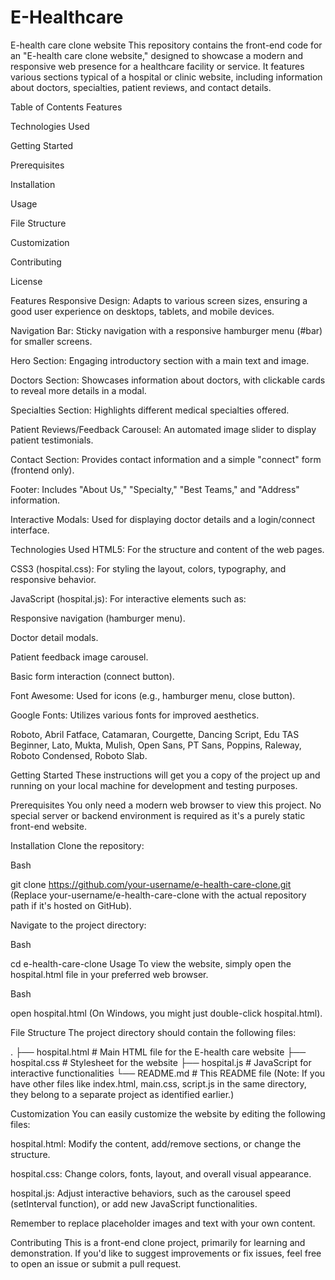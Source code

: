 # E-Healthcare

E-health care clone website
This repository contains the front-end code for an "E-health care clone website," designed to showcase a modern and responsive web presence for a healthcare facility or service. It features various sections typical of a hospital or clinic website, including information about doctors, specialties, patient reviews, and contact details.

Table of Contents
Features

Technologies Used

Getting Started

Prerequisites

Installation

Usage

File Structure

Customization

Contributing

License

Features
Responsive Design: Adapts to various screen sizes, ensuring a good user experience on desktops, tablets, and mobile devices.

Navigation Bar: Sticky navigation with a responsive hamburger menu (#bar) for smaller screens.

Hero Section: Engaging introductory section with a main text and image.

Doctors Section: Showcases information about doctors, with clickable cards to reveal more details in a modal.

Specialties Section: Highlights different medical specialties offered.

Patient Reviews/Feedback Carousel: An automated image slider to display patient testimonials.

Contact Section: Provides contact information and a simple "connect" form (frontend only).

Footer: Includes "About Us," "Specialty," "Best Teams," and "Address" information.

Interactive Modals: Used for displaying doctor details and a login/connect interface.

Technologies Used
HTML5: For the structure and content of the web pages.

CSS3 (hospital.css): For styling the layout, colors, typography, and responsive behavior.

JavaScript (hospital.js): For interactive elements such as:

Responsive navigation (hamburger menu).

Doctor detail modals.

Patient feedback image carousel.

Basic form interaction (connect button).

Font Awesome: Used for icons (e.g., hamburger menu, close button).

<script src="https://kit.fontawesome.com/f30fac2c61.js" crossorigin="anonymous"></script>

Google Fonts: Utilizes various fonts for improved aesthetics.

Roboto, Abril Fatface, Catamaran, Courgette, Dancing Script, Edu TAS Beginner, Lato, Mukta, Mulish, Open Sans, PT Sans, Poppins, Raleway, Roboto Condensed, Roboto Slab.

Getting Started
These instructions will get you a copy of the project up and running on your local machine for development and testing purposes.

Prerequisites
You only need a modern web browser to view this project. No special server or backend environment is required as it's a purely static front-end website.

Installation
Clone the repository:

Bash

git clone https://github.com/your-username/e-health-care-clone.git
(Replace your-username/e-health-care-clone with the actual repository path if it's hosted on GitHub).

Navigate to the project directory:

Bash

cd e-health-care-clone
Usage
To view the website, simply open the hospital.html file in your preferred web browser.

Bash

open hospital.html
(On Windows, you might just double-click hospital.html).

File Structure
The project directory should contain the following files:

.
├── hospital.html       # Main HTML file for the E-health care website
├── hospital.css        # Stylesheet for the website
├── hospital.js         # JavaScript for interactive functionalities
└── README.md           # This README file
(Note: If you have other files like index.html, main.css, script.js in the same directory, they belong to a separate project as identified earlier.)

Customization
You can easily customize the website by editing the following files:

hospital.html: Modify the content, add/remove sections, or change the structure.

hospital.css: Change colors, fonts, layout, and overall visual appearance.

hospital.js: Adjust interactive behaviors, such as the carousel speed (setInterval function), or add new JavaScript functionalities.

Remember to replace placeholder images and text with your own content.

Contributing
This is a front-end clone project, primarily for learning and demonstration. If you'd like to suggest improvements or fix issues, feel free to open an issue or submit a pull request.

